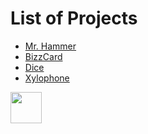 # List of Projects

- [Mr. Hammer](https://github.com/FutureIntelligenceDxB/Mr_Hammer)
- [BizzCard](https://github.com/FutureIntelligenceDxB/BizzCard)
- [Dice](https://github.com/FutureIntelligenceDxB/Dice)
- [Xylophone](https://github.com/FutureIntelligenceDxB/Xylophone)


<img src="https://user-images.githubusercontent.com/106425118/173783057-bad35370-e71d-4428-944b-41d199b1cf51.png" height="50">
